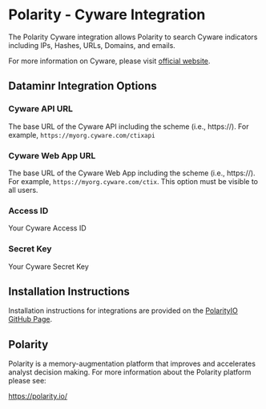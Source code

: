 # Polarity - Cyware Integration

The Polarity Cyware integration allows Polarity to search Cyware indicators including IPs, Hashes, URLs, Domains, and emails.

For more information on Cyware, please visit [official website](https://www.cyware.com/).

## Dataminr Integration Options
### Cyware API URL
The base URL of the Cyware API including the scheme (i.e., https://). For example, `https://myorg.cyware.com/ctixapi`

### Cyware Web App URL
The base URL of the Cyware Web App including the scheme (i.e., https://). For example, `https://myorg.cyware.com/ctix`. This option must be visible to all users.

### Access ID
Your Cyware Access ID

### Secret Key
Your Cyware Secret Key

## Installation Instructions

Installation instructions for integrations are provided on the [PolarityIO GitHub Page](https://polarityio.github.io/).

## Polarity

Polarity is a memory-augmentation platform that improves and accelerates analyst decision making.  For more information about the Polarity platform please see:

https://polarity.io/
